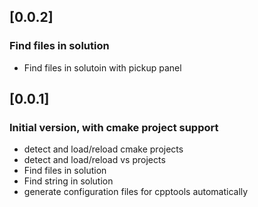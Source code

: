 ## [0.0.2]
### Find files in solution
- Find files in solutoin with pickup panel

## [0.0.1]
### Initial version, with cmake project support
- detect and load/reload cmake projects
- detect and load/reload vs projects
- Find files in solution
- Find string in solution
- generate configuration files for cpptools automatically